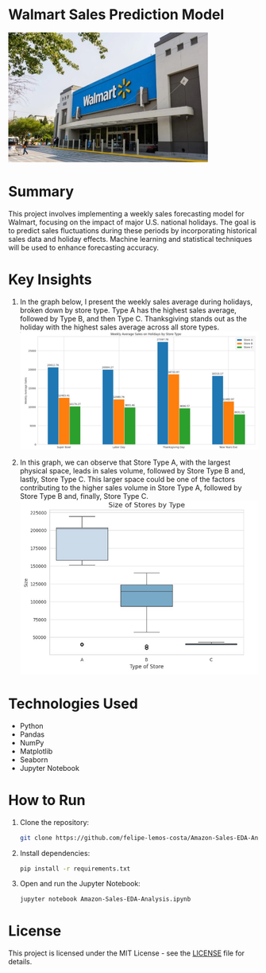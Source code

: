 # Walmart Sales Prediction Model
![Walmart_logo](images/0_walmart_logo.jpg)

# Summary
This project involves implementing a weekly sales forecasting model for Walmart, focusing on the impact of major U.S. national holidays. The goal is to predict sales fluctuations during these periods by incorporating historical sales data and holiday effects. Machine learning and statistical techniques will be used to enhance forecasting accuracy.

# Key Insights
1. In the graph below, I present the weekly sales average during holidays, broken down by store type. Type A has the highest sales average, followed by Type B, and then Type C. Thanksgiving stands out as the holiday with the highest sales average across all store types.
![1_weekly_average_sales_on_holidays_by_store_type](images/1_weekly_average_sales_on_holidays_by_store_type.jpg)

2. In this graph, we can observe that Store Type A, with the largest physical space, leads in sales volume, followed by Store Type B and, lastly, Store Type C. This larger space could be one of the factors contributing to the higher sales volume in Store Type A, followed by Store Type B and, finally, Store Type C.
![2_size_of_stores_by_type](images/2_size_of_stores_by_type.jpg)


# Technologies Used
- Python
- Pandas
- NumPy
- Matplotlib
- Seaborn
- Jupyter Notebook

# How to Run

1. Clone the repository:
   ```bash
   git clone https://github.com/felipe-lemos-costa/Amazon-Sales-EDA-Analysis.git
   ```

2. Install dependencies:
   ```bash
   pip install -r requirements.txt
   ```

3. Open and run the Jupyter Notebook:
   ```bash
   jupyter notebook Amazon-Sales-EDA-Analysis.ipynb
   ```

# License
This project is licensed under the MIT License - see the [LICENSE](LICENSE) file for details.

